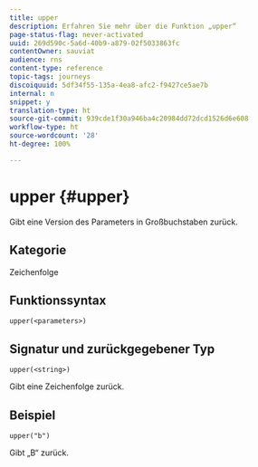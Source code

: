 ```yaml
---
title: upper
description: Erfahren Sie mehr über die Funktion „upper“
page-status-flag: never-activated
uuid: 269d590c-5a6d-40b9-a879-02f5033863fc
contentOwner: sauviat
audience: rns
content-type: reference
topic-tags: journeys
discoiquuid: 5df34f55-135a-4ea8-afc2-f9427ce5ae7b
internal: n
snippet: y
translation-type: ht
source-git-commit: 939cde1f30a946ba4c20984dd72dcd1526d6e608
workflow-type: ht
source-wordcount: '28'
ht-degree: 100%

---
```



# upper {#upper}

Gibt eine Version des Parameters in Großbuchstaben zurück.

## Kategorie

Zeichenfolge

## Funktionssyntax

`upper(<parameters>)`

## Signatur und zurückgegebener Typ

`upper(<string>)`

Gibt eine Zeichenfolge zurück.

## Beispiel

`upper("b")`

Gibt „B“ zurück.
